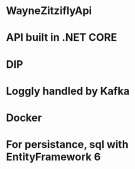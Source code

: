 # WayneZitziflyApi


# API built in .NET CORE

# DIP 

# Loggly handled by Kafka

# Docker

# For persistance, sql with EntityFramework 6

